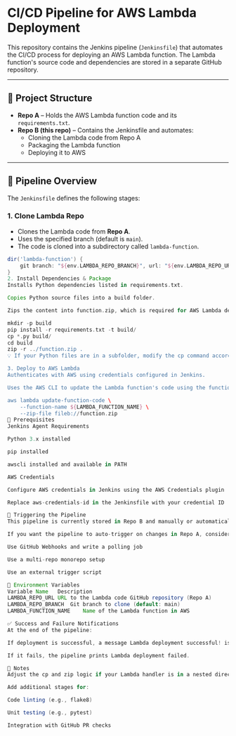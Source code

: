 # CI/CD Pipeline for AWS Lambda Deployment

This repository contains the Jenkins pipeline (`Jenkinsfile`) that automates the CI/CD process for deploying an AWS Lambda function. The Lambda function's source code and dependencies are stored in a separate GitHub repository.

---

## 🔧 Project Structure

- **Repo A** – Holds the AWS Lambda function code and its `requirements.txt`.
- **Repo B (this repo)** – Contains the Jenkinsfile and automates:
  - Cloning the Lambda code from Repo A
  - Packaging the Lambda function
  - Deploying it to AWS

---

## 🚀 Pipeline Overview

The `Jenkinsfile` defines the following stages:

### 1. **Clone Lambda Repo**
- Clones the Lambda code from **Repo A**.
- Uses the specified branch (default is `main`).
- The code is cloned into a subdirectory called `lambda-function`.

```groovy
dir('lambda-function') {
    git branch: "${env.LAMBDA_REPO_BRANCH}", url: "${env.LAMBDA_REPO_URL}"
}
2. Install Dependencies & Package
Installs Python dependencies listed in requirements.txt.

Copies Python source files into a build folder.

Zips the content into function.zip, which is required for AWS Lambda deployment.

mkdir -p build
pip install -r requirements.txt -t build/
cp *.py build/
cd build
zip -r ../function.zip .
💡 If your Python files are in a subfolder, modify the cp command accordingly.

3. Deploy to AWS Lambda
Authenticates with AWS using credentials configured in Jenkins.

Uses the AWS CLI to update the Lambda function's code using the function.zip file.

aws lambda update-function-code \
    --function-name ${LAMBDA_FUNCTION_NAME} \
    --zip-file fileb://function.zip
🔐 Prerequisites
Jenkins Agent Requirements

Python 3.x installed

pip installed

awscli installed and available in PATH

AWS Credentials

Configure AWS credentials in Jenkins using the AWS Credentials plugin

Replace aws-credentials-id in the Jenkinsfile with your credential ID

🔄 Triggering the Pipeline
This pipeline is currently stored in Repo B and manually or automatically triggered based on your Jenkins setup.

If you want the pipeline to auto-trigger on changes in Repo A, consider one of the following:

Use GitHub Webhooks and write a polling job

Use a multi-repo monorepo setup

Use an external trigger script

📁 Environment Variables
Variable Name	Description
LAMBDA_REPO_URL	URL to the Lambda code GitHub repository (Repo A)
LAMBDA_REPO_BRANCH	Git branch to clone (default: main)
LAMBDA_FUNCTION_NAME	Name of the Lambda function in AWS

✅ Success and Failure Notifications
At the end of the pipeline:

If deployment is successful, a message Lambda deployment successful! is shown.

If it fails, the pipeline prints Lambda deployment failed.

📌 Notes
Adjust the cp and zip logic if your Lambda handler is in a nested directory.

Add additional stages for:

Code linting (e.g., flake8)

Unit testing (e.g., pytest)

Integration with GitHub PR checks
